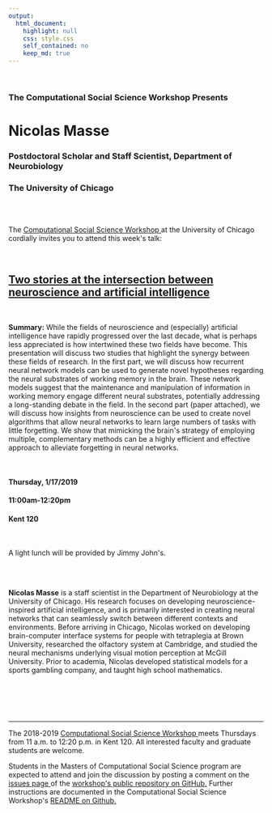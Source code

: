 ```yaml
---
output:
  html_document:
    highlight: null
    css: style.css
    self_contained: no
    keep_md: true
---
```






<br>

<h3 class=pfblock-header> The Computational Social Science Workshop Presents </h3>

<h1 class=pfblock-header3> Nicolas Masse </h1>
<h3 class=pfblock-header3> Postdoctoral Scholar and Staff Scientist, Department of Neurobiology </h3>
<h3 class=pfblock-header3> The University of Chicago </h3>

<br><br>



<p class=pfblock-header3>The <a href="https://macss.uchicago.edu/content/computation-workshop"> Computational Social Science Workshop </a> at the University of Chicago cordially invites you to attend this week's talk:</p>

<br>

<div class=pfblock-header3>
<h2 class=pfblock-header>
  <a href="https://github.com/uchicago-computation-workshop/nicolas_masse/blob/master/CatastrophicForgetting.pdf"> Two stories at the intersection between neuroscience and artificial intelligence </a>
</h2>

<br>
</div>

<p class=footertext2>

**Summary:** While the fields of neuroscience and (especially) artificial intelligence have rapidly progressed over the last decade, what is perhaps less appreciated is how intertwined these two fields have become. This presentation will discuss two studies that highlight the synergy between these fields of research. In the first part, we will discuss how recurrent neural network models can be used to generate novel hypotheses regarding the neural substrates of working memory in the brain. These network models suggest that the maintenance and manipulation of information in working memory engage different neural substrates, potentially addressing a long-standing debate in the field. In the second part (paper attached), we will discuss how insights from neuroscience can be used to create novel algorithms that allow neural networks to learn large numbers of tasks with little forgetting. We show that mimicking the brain's strategy of employing multiple, complementary methods can be a highly efficient and effective approach to alleviate forgetting in neural networks.

</p>

<br>



<h4 class=pfblock-header3> Thursday, 1/17/2019 </h4>
<h4 class=pfblock-header3> 11:00am-12:20pm </h4>
<h4 class=pfblock-header3> Kent 120 </h4>

<br>

<p class=pfblock-header3>A light lunch will be provided by Jimmy John's.</p>

<br><br>

<p class=footertext2>

**Nicolas Masse** is a staff scientist in the Department of Neurobiology at the University of Chicago. His research focuses on developing neuroscience-inspired artificial intelligence, and is primarily interested in creating neural networks that can seamlessly switch between different contexts and environments. Before arriving in Chicago, Nicolas worked on developing brain-computer interface systems for people with tetraplegia at Brown University, researched the olfactory system at Cambridge, and studied the neural mechanisms underlying visual motion perception at McGill University. Prior to academia, Nicolas developed statistical models for a sports gambling company, and taught high school mathematics.
</p>

<br>



<br><br>


---

<p class=footertext> The 2018-2019 <a href="https://macss.uchicago.edu/content/computation-workshop"> Computational Social Science Workshop </a> meets Thursdays from 11 a.m. to 12:20 p.m. in Kent 120. All interested faculty and graduate students are welcome.</p>

<p class=footertext>Students in the Masters of Computational Social Science program are expected to attend and join the discussion by posting a comment on the <a href="https://github.com/uchicago-computation-workshop/nicolas_masse/issues"> issues page </a> of the <a href="https://github.com/uchicago-computation-workshop/nicolas_masse"> workshop's public repository on GitHub.</a> Further instructions are documented in the Computational Social Science Workshop's <a href="https://github.com/uchicago-computation-workshop/README"> README on Github.</a></p>
